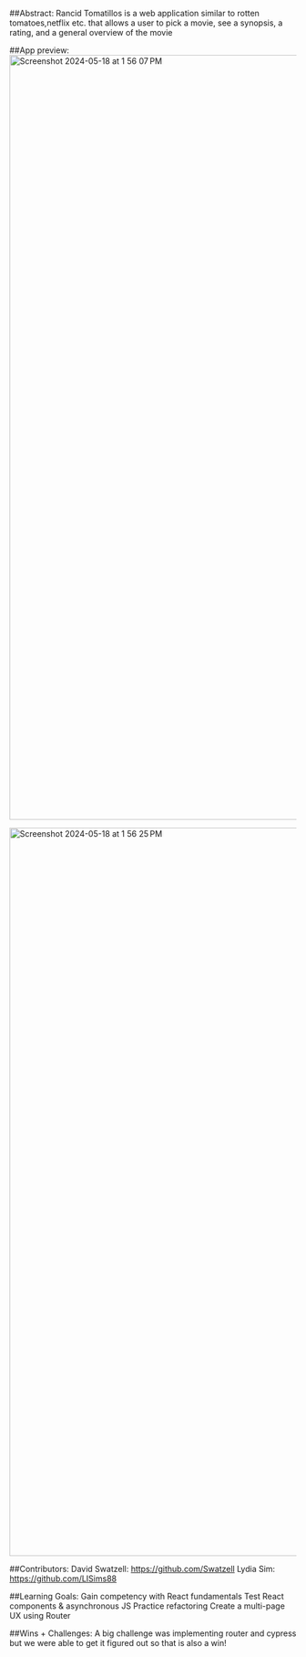 ##Abstract:
Rancid Tomatillos is a web application similar to rotten tomatoes,netflix etc. that allows a user to pick a movie, see a synopsis, a rating, and a general overview of the movie

##App preview:
<img width="1341" alt="Screenshot 2024-05-18 at 1 56 07 PM" src="https://github.com/Swatzell/rancid-tomatillos/assets/59072840/4aec0165-2f37-44d3-bf0b-b6dddbb5ee45">

<img width="1277" alt="Screenshot 2024-05-18 at 1 56 25 PM" src="https://github.com/Swatzell/rancid-tomatillos/assets/59072840/fad87299-ccfb-4319-90e9-eb638b433009">



##Contributors:
David Swatzell: https://github.com/Swatzell Lydia Sim: https://github.com/LISims88

##Learning Goals:
Gain competency with React fundamentals
Test React components & asynchronous JS
Practice refactoring
Create a multi-page UX using Router


##Wins + Challenges:
A big challenge was implementing router and cypress but we were able to get it figured out so that is also a win!
